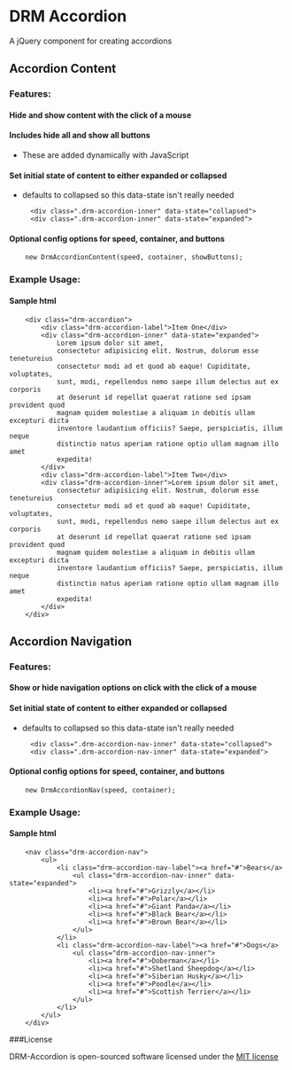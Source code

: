 # DRM Accordion

A jQuery component for creating accordions

## Accordion Content

### Features:

#### Hide and show content with the click of a mouse

#### Includes hide all and show all buttons

+ These are added dynamically with JavaScript

#### Set initial state of content to either expanded or collapsed

+ defaults to collapsed so this data-state isn't really needed

        <div class=".drm-accordion-inner" data-state="collapsed">
        <div class=".drm-accordion-inner" data-state="expanded">

#### Optional config options for speed, container, and buttons

        new DrmAccordionContent(speed, container, showButtons);

### Example Usage:

#### Sample html

        <div class="drm-accordion">
            <div class="drm-accordion-label">Item One</div>
            <div class="drm-accordion-inner" data-state="expanded">
                Lorem ipsum dolor sit amet,
                consectetur adipisicing elit. Nostrum, dolorum esse tenetureius 
                consectetur modi ad et quod ab eaque! Cupiditate, voluptates, 
                sunt, modi, repellendus nemo saepe illum delectus aut ex corporis 
                at deserunt id repellat quaerat ratione sed ipsam provident quod 
                magnam quidem molestiae a aliquam in debitis ullam excepturi dicta 
                inventore laudantium officiis? Saepe, perspiciatis, illum neque 
                distinctio natus aperiam ratione optio ullam magnam illo amet 
                expedita!
            </div>
            <div class="drm-accordion-label">Item Two</div>
            <div class="drm-accordion-inner">Lorem ipsum dolor sit amet, 
                consectetur adipisicing elit. Nostrum, dolorum esse tenetureius 
                consectetur modi ad et quod ab eaque! Cupiditate, voluptates, 
                sunt, modi, repellendus nemo saepe illum delectus aut ex corporis 
                at deserunt id repellat quaerat ratione sed ipsam provident quod 
                magnam quidem molestiae a aliquam in debitis ullam excepturi dicta 
                inventore laudantium officiis? Saepe, perspiciatis, illum neque 
                distinctio natus aperiam ratione optio ullam magnam illo amet 
                expedita!
            </div>
        </div>


## Accordion Navigation

### Features:

#### Show or hide navigation options on click with the click of a mouse

#### Set initial state of content to either expanded or collapsed

+ defaults to collapsed so this data-state isn't really needed

        <div class=".drm-accordion-nav-inner" data-state="collapsed">
        <div class=".drm-accordion-nav-inner" data-state="expanded">

#### Optional config options for speed, container, and buttons

        new DrmAccordionNav(speed, container);

### Example Usage:

#### Sample html

        <nav class="drm-accordion-nav">
            <ul>
                <li class="drm-accordion-nav-label"><a href="#">Bears</a>
                    <ul class="drm-accordion-nav-inner" data-state="expanded">
                        <li><a href="#">Grizzly</a></li>
                        <li><a href="#">Polar</a></li>
                        <li><a href="#">Giant Panda</a></li>
                        <li><a href="#">Black Bear</a></li>
                        <li><a href="#">Brown Bear</a></li>
                    </ul>
                </li>
                <li class="drm-accordion-nav-label"><a href="#">Dogs</a>
                    <ul class="drm-accordion-nav-inner">
                        <li><a href="#">Doberman</a></li>
                        <li><a href="#">Shetland Sheepdog</a></li>
                        <li><a href="#">Siberian Husky</a></li>
                        <li><a href="#">Poodle</a></li>
                        <li><a href="#">Scottish Terrier</a></li>
                    </ul>
                </li>
            </ul>
        </div>

###License

DRM-Accordion is open-sourced software licensed under the [MIT license](http://opensource.org/licenses/MIT)